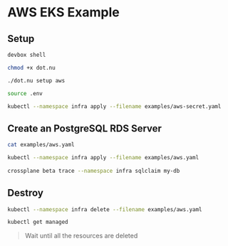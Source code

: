 # AWS EKS Example

## Setup

```bash
devbox shell

chmod +x dot.nu

./dot.nu setup aws

source .env

kubectl --namespace infra apply --filename examples/aws-secret.yaml
```

## Create an PostgreSQL RDS Server

```bash
cat examples/aws.yaml

kubectl --namespace infra apply --filename examples/aws.yaml
    
crossplane beta trace --namespace infra sqlclaim my-db
```

## Destroy 

```bash
kubectl --namespace infra delete --filename examples/aws.yaml

kubectl get managed
```

> Wait until all the resources are deleted
